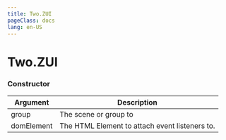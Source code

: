```yaml
---
title: Two.ZUI
pageClass: docs
lang: en-US
---
```


# Two.ZUI






<div class="meta">
  <custom-button text="Source" type="source" href="https://github.com/jonobr1/two.js/blob/dev/extras/jsm/zui.js" />
</div>



### Constructor


| Argument | Description |
| ---- | ----------- |
|  group  | The scene or group to |
|  domElement  | The HTML Element to attach event listeners to. |


